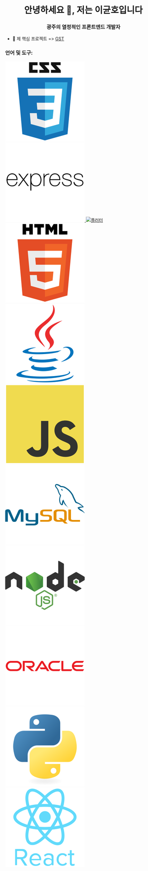 <h1 align="center">안녕하세요 👋, 저는 이균호입니다</h1>
<h3 align="center">광주의 열정적인 프론트엔드 개발자</h3>

- 🔭 제 핵심 프로젝트 => [GST](https://github.com/leegyunho/GST_02.git)




<h3 align="left">언어 및 도구:</h3>
<p align="left"> <a href="https://www.w3schools.com/css/" target="_blank" rel="noreferrer"입니다> <img src = "https://raw.githubusercontent.com/devicons/devicon/master/icons/css3/css3-original-wordmark.svg"alt = "css3"너비 = "5"높이 = "5"/ > </a> <a href="https://expressjs.com" target="_blank" rel="noreferrer"입니다> <img src = "https://raw.githubusercontent.com/devicons/devicon/master/icons/express/express-original-wordmark.svg"alt = "표현"너비 = "5"높이 = "5"/ > </a> <a href="https://flutter.dev" target="_blank" rel="noreferrer"입니다> <img src="https://www.vectorlogo.zone/logos/flutterio/flutterio-icon.svg" alt="플러터" 너비="5" 높이="5"/> </a> <a href="https://www.w3.org/html/" target="_blank" rel="noreferrer"입니다> <img src="https://raw.githubusercontent.com/devicons/devicon/master/icons/html5/html5-original-wordmark.svg" alt="html5" 너비="5" 높이="5"/> </a> <a href="https://www.java.com" target="_blank" rel="noreferrer"입니다> <img src = "https://raw.githubusercontent.com/devicons/devicon/master/icons/java/java-original.svg"alt = "java"너비 = "5"높이 = "5"/ > </a> <a href="https://developer.mozilla.org/en-US/docs/Web/JavaScript" target="_blank" rel="noreferrer"입니다> <img src = "https://raw.githubusercontent.com/devicons/devicon/master/icons/javascript/javascript-original.svg"alt = "자바 스크립트"너비 = "5"높이 = "5"/ > </a> <a href="https://www.mysql.com/" target="_blank" rel="noreferrer"입니다> <img src = "https://raw.githubusercontent.com/devicons/devicon/master/icons/mysql/mysql-original-wordmark.svg"alt = "mysql"너비 = "5"높이 = "5"/ > </a> <a href="https://nodejs.org" target="_blank" rel="noreferrer"입니다> <img src="https://raw.githubusercontent.com/devicons/devicon/master/icons/nodejs/nodejs-original-wordmark.svg" alt="nodejs" 너비="5" 높이="5"/> </a> <a href="https://www.oracle.com/" target="_blank" rel="noreferrer"입니다> <img src="https://raw.githubusercontent.com/devicons/devicon/master/icons/oracle/oracle-original.svg" alt="오라클" 너비="5" 높이="5"/> </a> <a href="https://www.python.org" target="_blank" rel="noreferrer"입니다> <img src="https://raw.githubusercontent.com/devicons/devicon/master/icons/python/python-original.svg" alt="파이썬" 너비="5" 높이="5"/> </a> <a href="https://reactjs.org/" target="_blank" rel="noreferrer"입니다> <img src="https://raw.githubusercontent.com/devicons/devicon/master/icons/react/react-original-wordmark.svg" alt="반응" 너비="5" 높이="5"/> </a> </p>
